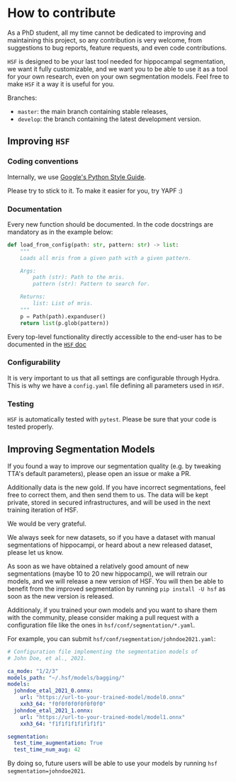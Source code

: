 # How to contribute

As a PhD student, all my time cannot be dedicated to improving and maintaining this project, so any contribution is very welcome,
from suggestions to bug reports, feature requests, and even code contributions.

`HSF` is designed to be your last tool needed for hippocampal segmentation, we want it fully customizable, and we want you to be able
to use it as a tool for your own research, even on your own segmentation models. Feel free to make `HSF` it a way it is useful for you.

Branches:

* `master`: the main branch containing stable releases,
* `develop`: the branch containing the latest development version.

## Improving `HSF`

### Coding conventions

Internally, we use [Google's Python Style Guide](https://google.github.io/styleguide/pyguide.html).

Please try to stick to it. To make it easier for you, try YAPF :)

### Documentation

Every new function should be documented. In the code docstrings are mandatory as in the example below:

```python
def load_from_config(path: str, pattern: str) -> list:
    """
    Loads all mris from a given path with a given pattern.

    Args:
        path (str): Path to the mris.
        pattern (str): Pattern to search for.

    Returns:
        list: List of mris.
    """
    p = Path(path).expanduser()
    return list(p.glob(pattern))
```

Every top-level functionality directly accessible to the end-user has to be documented in the [`HSF` doc](https://hsf.rtfd.io/)

### Configurability

It is very important to us that all settings are configurable through Hydra. This is why we have a `config.yaml` file defining all parameters
used in `HSF`.

### Testing

`HSF` is automatically tested with `pytest`. Please be sure that your code is tested properly.

## Improving Segmentation Models

If you found a way to improve our segmentation quality (e.g. by tweaking TTA's default parameters), please open an issue or make a PR.

Additionally data is the new gold. If you have incorrect segmentations, feel free to correct them, and then send them to us.
The data will be kept private, stored in secured infrastructures, and will be used in the next training iteration of HSF.

We would be very grateful.

We always seek for new datasets, so if you have a dataset with manual segmentations of hippocampi, or heard about a new released dataset, please let us know.

As soon as we have obtained a relatively good amount of new segmentations (maybe 10 to 20 new hippocampi), we will retrain our models, and we will release a new version of HSF.
You will then be able to benefit from the improved segmentation by running `pip install -U hsf` as soon as the new version is released.

Additionaly, if you trained your own models and you want to share them with the community, please consider making a pull request with
a configuration file like the ones in `hsf/conf/segmentation/*.yaml`.

For example, you can submit `hsf/conf/segmentation/johndoe2021.yaml`:

```yaml
# Configuration file implementing the segmentation models of
# John Doe, et al., 2021.

ca_mode: "1/2/3"
models_path: "~/.hsf/models/bagging/"
models:
  johndoe_etal_2021_0.onnx:
    url: "https://url-to-your-trained-model/model0.onnx"
    xxh3_64: "f0f0f0f0f0f0f0f0"
  johndoe_etal_2021_1.onnx:
    url: "https://url-to-your-trained-model/model1.onnx"
    xxh3_64: "f1f1f1f1f1f1f1f1"

segmentation:
  test_time_augmentation: True
  test_time_num_aug: 42
```

By doing so, future users will be able to use your models by running `hsf segmentation=johndoe2021`.
